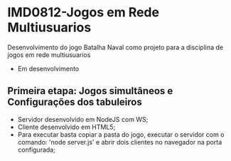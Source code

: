 # IMD0812-Jogos em Rede Multiusuarios
 Desenvolvimento do jogo Batalha Naval como projeto para a disciplina de jogos em rede multiusuarios

 * Em desenvolvimento

 ## Primeira etapa: Jogos simultâneos e Configurações dos tabuleiros

 * Servidor desenvolvido em NodeJS com WS;
 * Cliente desenvolvido em HTML5;
 * Para executar basta copiar a pasta do jogo, executar o servidor com o comando: 'node server.js' e abrir dois clientes no navegador na porta configurada;
